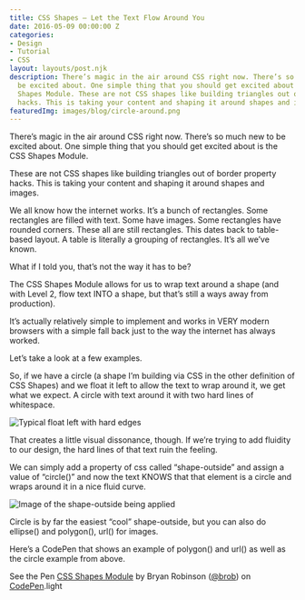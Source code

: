 ```yaml
---
title: CSS Shapes — Let the Text Flow Around You
date: 2016-05-09 00:00:00 Z
categories:
- Design
- Tutorial
- CSS
layout: layouts/post.njk
description: There’s magic in the air around CSS right now. There’s so much new to
  be excited about. One simple thing that you should get excited about is the CSS
  Shapes Module. These are not CSS shapes like building triangles out of border property
  hacks. This is taking your content and shaping it around shapes and images.
featuredImg: images/blog/circle-around.png
---
```


There’s magic in the air around CSS right now. There’s so much new to be excited about. One simple thing that you should get excited about is the CSS Shapes Module.

These are not CSS shapes like building triangles out of border property hacks. This is taking your content and shaping it around shapes and images.

We all know how the internet works. It’s a bunch of rectangles. Some rectangles are filled with text. Some have images. Some rectangles have rounded corners. These all are still rectangles. This dates back to table-based layout. A table is literally a grouping of rectangles. It’s all we’ve known.

What if I told you, that’s not the way it has to be?

The CSS Shapes Module allows for us to wrap text around a shape (and with Level 2, flow text INTO a shape, but that’s still a ways away from production).

It’s actually relatively simple to implement and works in VERY modern browsers with a simple fall back just to the way the internet has always worked.

Let’s take a look at a few examples.

So, if we have a circle (a shape I’m building via CSS in the other definition of CSS Shapes) and we float it left to allow the text to wrap around it, we get what we expect. A circle with text around it with two hard lines of whitespace.

![Typical float left with hard edges](/images/blog/circle-start.png)

That creates a little visual dissonance, though. If we’re trying to add fluidity to our design, the hard lines of that text ruin the feeling.

We can simply add a property of css called “shape-outside” and assign a value of “circle()” and now the text KNOWS that that element is a circle and wraps around it in a nice fluid curve.

![Image of the shape-outside being applied](/images/blog/circle-around.png)

Circle is by far the easiest “cool” shape-outside, but you can also do ellipse() and polygon(), url() for images.

Here’s a CodePen that shows an example of polygon() and url() as well as the circle example from above.

<p class='codepen'  data-height='450' data-theme-id='dark' data-slug-hash='vGRBeQ' data-default-tab='scss, result' data-animations='run' data-editable='' data-embed-version='2'>

See the Pen <a href='http://codepen.io/brob/pen/vGRBeQ/'>CSS Shapes Module</a> by Bryan Robinson (<a href='http://codepen.io/brob'>@brob</a>) on <a href='http://codepen.io'>CodePen</a>.light</p>
<script async src="//codepen.io/assets/embed/ei.js"></script>
